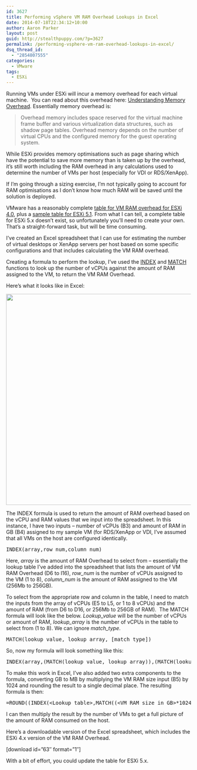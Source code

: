 ```yaml
---
id: 3627
title: Performing vSphere VM RAM Overhead Lookups in Excel
date: 2014-07-18T22:34:12+10:00
author: Aaron Parker
layout: post
guid: http://stealthpuppy.com/?p=3627
permalink: /performing-vsphere-vm-ram-overhead-lookups-in-excel/
dsq_thread_id:
  - "2854807555"
categories:
  - VMware
tags:
  - ESXi
---
```

Running VMs under ESXi will incur a memory overhead for each virtual machine.  You can read about this overhead here: [Understanding Memory Overhead](http://pubs.vmware.com/vsphere-51/index.jsp#com.vmware.vsphere.resmgmt.doc/GUID-4954A03F-E1F4-46C7-A3E7-947D30269E34.html). Essentially memory overhead is:

> Overhead memory includes space reserved for the virtual machine frame buffer and various virtualization data structures, such as shadow page tables. Overhead memory depends on the number of virtual CPUs and the configured memory for the guest operating system.

While ESXi provides memory optimisations such as page sharing which have the potential to save more memory than is taken up by the overhead, it&#8217;s still worth including the RAM overhead in any calculations used to determine the number of VMs per host (especially for VDI or RDS/XenApp).

If I&#8217;m going through a sizing exercise, I&#8217;m not typically going to account for RAM optimisations as I don&#8217;t know how much RAM will be saved until the solution is deployed.

VMware has a reasonably complete [table for VM RAM overhead for ESXi 4.0](http://pubs.vmware.com/vsp40_i/wwhelp/wwhimpl/common/html/wwhelp.htm#href=resmgmt/r_overhead_memory_on_virtual_machines.html#1_7_9_9_10_1&single=true), plus a [sample table for ESXi 5.1](http://pubs.vmware.com/vsphere-51/index.jsp#com.vmware.vsphere.resmgmt.doc/GUID-B42C72C1-F8D5-40DC-93D1-FB31849B1114.html). From what I can tell, a complete table for ESXi 5.x doesn&#8217;t exist, so unfortunately you&#8217;ll need to create your own. That&#8217;s a straight-forward task, but will be time consuming.

I&#8217;ve created an Excel spreadsheet that I can use for estimating the number of virtual desktops or XenApp servers per host based on some specific configurations and that includes calculating the VM RAM overhead.

Creating a formula to perform the lookup, I&#8217;ve used the [INDEX](http://office.microsoft.com/en-au/excel-help/index-function-HP010069831.aspx) and [MATCH](http://office.microsoft.com/en-au/excel-help/match-function-HP010062414.aspx) functions to look up the number of vCPUs against the amount of RAM assigned to the VM, to return the VM RAM Overhead.

Here&#8217;s what it looks like in Excel:

[<img class="alignnone wp-image-3636 size-full" src="http://stealthpuppy.com/wp-content/uploads/2014/07/Excel-Lookup1.png" alt="" width="1180" height="575" srcset="https://stealthpuppy.com/wp-content/uploads/2014/07/Excel-Lookup1.png 1180w, https://stealthpuppy.com/wp-content/uploads/2014/07/Excel-Lookup1-150x73.png 150w, https://stealthpuppy.com/wp-content/uploads/2014/07/Excel-Lookup1-300x146.png 300w, https://stealthpuppy.com/wp-content/uploads/2014/07/Excel-Lookup1-1024x498.png 1024w, https://stealthpuppy.com/wp-content/uploads/2014/07/Excel-Lookup1-624x304.png 624w" sizes="(max-width: 1180px) 100vw, 1180px" />](http://stealthpuppy.com/wp-content/uploads/2014/07/Excel-Lookup1.png)

The INDEX formula is used to return the amount of RAM overhead based on the vCPU and RAM values that we input into the spreadsheet. In this instance, I have two inputs &#8211; number of vCPUs (B3) and amount of RAM in GB (B4) assigned to my sample VM (for RDS/XenApp or VDI, I&#8217;ve assumed that all VMs on the host are configured identically.

<pre class="lang:ini decode:true" title="Using INDEX to select from an array">INDEX(array,row_num,column_num)</pre>

Here, _array_ is the amount of RAM Overhead to select from &#8211; essentially the lookup table I&#8217;ve added into the spreadsheet that lists the amount of VM RAM Overhead (D6 to I16), _row_num_ is the number of vCPUs assigned to the VM (1 to 8), _column_num_ is the amount of RAM assigned to the VM (256Mb to 256GB).

To select from the appropriate row and column in the table, I need to match the inputs from the array of vCPUs (E5 to L5, or 1 to 8 vCPUs) and the amount of RAM (from D6 to D16, or 256Mb to 256GB of RAM).  The MATCH formula will look like the below. _Lookup_value_ will be the number of vCPUs or amount of RAM, _lookup_array_ is the number of vCPUs in the table to select from (1 to 8). We can ignore _match_type_.

<pre class="lang:ini decode:true">MATCH(lookup_value, lookup_array, [match_type])</pre>

So, now my formula will look something like this:

<pre class="lang:ini decode:true ">INDEX(array,(MATCH(lookup_value, lookup_array)),(MATCH(lookup_value, lookup_array)))</pre>

To make this work in Excel, I&#8217;ve also added two extra components to the formula, converting GB to MB by multiplying the VM RAM size input (B5) by 1024 and rounding the result to a single decimal place. The resulting formula is then:

<pre class="lang:ini decode:true ">=ROUND((INDEX(&lt;Lookup table&gt;,MATCH((&lt;VM RAM size in GB&gt;*1024),&lt;VM RAM size column&gt;),MATCH(&lt;No. VM vCPUs,&lt;vCPUs Row&gt;))),1)</pre>

I can then multiply the result by the number of VMs to get a full picture of the amount of RAM consumed on the host.

Here&#8217;s a downloadable version of the Excel spreadsheet, which includes the ESXi 4.x version of the VM RAM Overhead.

<p class="download">
  [download id=&#8221;63&#8243; format=&#8221;1&#8243;]
</p>

With a bit of effort, you could update the table for ESXi 5.x.